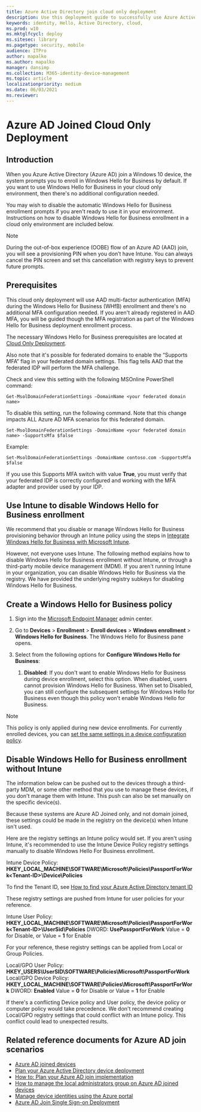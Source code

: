 ```yaml
---
title: Azure Active Directory join cloud only deployment
description: Use this deployment guide to successfully use Azure Active Directory to join a Windows 10 device. 
keywords: identity, Hello, Active Directory, cloud, 
ms.prod: w10
ms.mktglfcycl: deploy
ms.sitesec: library
ms.pagetype: security, mobile
audience: ITPro
author: mapalko
ms.author: mapalko
manager: dansimp
ms.collection: M365-identity-device-management
ms.topic: article
localizationpriority: medium
ms.date: 06/03/2021
ms.reviewer: 
---
```

# Azure AD Joined Cloud Only Deployment

## Introduction

When you Azure Active Directory (Azure AD) join a Windows 10 device, the system prompts you to enroll in Windows Hello for Business by default. If you want to use Windows Hello for Business in your cloud only environment, then there's no additional configuration needed.

You may wish to disable the automatic Windows Hello for Business enrollment prompts if you aren't ready to use it in your environment. Instructions on how to disable Windows Hello for Business enrollment in a cloud only environment are included below.

> [!NOTE]
> During the out-of-box experience (OOBE) flow of an Azure AD (AAD) join, you will see a provisioning PIN when you don’t have Intune. You can always cancel the PIN screen and set this cancellation with registry keys to prevent future prompts.

## Prerequisites  

This cloud only deployment will use AAD multi-factor authentication (MFA) during the Windows Hello for Business (WHfB) enrollment and there's no additional MFA configuration needed.  If you aren't already registered in AAD MFA, you will be guided though the MFA registration as part of the Windows Hello for Business deployment enrollment process.

The necessary Windows Hello for Business prerequisites are located at [Cloud Only Deployment](hello-identity-verification.md#cloud-only-deployment).

Also note that it's possible for federated domains to enable the “Supports MFA” flag in your federated domain settings. This flag tells AAD that the federated IDP will perform the MFA challenge.

Check and view this setting with the following MSOnline PowerShell command:

`Get-MsolDomainFederationSettings –DomainName <your federated domain name>`

To disable this setting, run the following command. Note that this change impacts ALL Azure AD MFA scenarios for this federated domain.

`Set-MsolDomainFederationSettings -DomainName <your federated domain name> -SupportsMfa $false`

Example:

`Set-MsolDomainFederationSettings -DomainName contoso.com -SupportsMfa $false`

If you use this Supports MFA switch with value **True**, you must verify that your federated IDP is correctly configured and working with the MFA adapter and provider used by your IDP.

## Use Intune to disable Windows Hello for Business enrollment  

We recommend that you disable or manage Windows Hello for Business provisioning behavior through an Intune policy using the steps in [Integrate Windows Hello for Business with Microsoft Intune](/mem/intune/protect/windows-hello).

However, not everyone uses Intune. The following method explains how to disable Windows Hello for Business enrollment without Intune, or through a third-party mobile device management (MDM). If you aren't running Intune in your organization, you can disable Windows Hello for Business via the registry. We have provided the underlying registry subkeys for disabling Windows Hello for Business.

## Create a Windows Hello for Business policy

1. Sign into the [Microsoft Endpoint Manager](https://endpoint.microsoft.com/) admin center.
2. Go to **Devices** > **Enrollment** > **Enroll devices** > **Windows enrollment** > **Windows Hello for Business**. The Windows Hello for Business pane opens.
3. Select from the following options for **Configure Windows Hello for Business**:

   1. **Disabled**: If you don't want to enable Windows Hello for Business during device enrollment, select this option. When disabled, users cannot provision Windows Hello for Business. When set to Disabled, you can still configure the subsequent settings for Windows Hello for Business even though this policy won't enable Windows Hello for Business.

> [!NOTE]
> This policy is only applied during new device enrollments. For currently enrolled devices, you can [set the same settings in a device configuration policy](hello-manage-in-organization.md).

## Disable Windows Hello for Business enrollment without Intune

The information below can be pushed out to the devices through a third-party MDM, or some other method that you use to manage these devices, if you don't manage them with Intune.  This push can also be set manually on the specific device(s).

Because these systems are Azure AD Joined only, and not domain joined, these settings could be made in the registry on the device(s) when Intune isn't used.

Here are the registry settings an Intune policy would set. If you aren't using Intune, it's recommended to use the Intune Device Policy registry settings manually to disable Windows Hello For Business enrollment.

Intune Device Policy: **HKEY_LOCAL_MACHINE\SOFTWARE\Microsoft\Policies\PassportForWork\<Tenant-ID>\Device\Policies**

To find the Tenant ID, see [How to find your Azure Active Directory tenant ID](https://docs.microsoft.com/azure/active-directory/fundamentals/active-directory-how-to-find-tenant)

These registry settings are pushed from Intune for user policies for your reference.

Intune User Policy: **HKEY_LOCAL_MACHINE\SOFTWARE\Microsoft\Policies\PassportForWork\<Tenant-ID>\UserSid\Policies**
DWORD: **UsePassportForWork**
Value = **0** for Disable, or Value = **1** for Enable

For your reference, these registry settings can be applied from Local or Group Policies.

Local/GPO User Policy: **HKEY_USERS\UserSID\SOFTWARE\Policies\Microsoft\PassportForWork**
Local/GPO Device Policy: **HKEY_LOCAL_MACHINE\SOFTWARE\Policies\Microsoft\PassportForWork**
DWORD: **Enabled**
Value = **0** for Disable or Value = **1** for Enable

If there's a conflicting Device policy and User policy, the device policy or computer policy would take precedence.  We don't recommend creating Local/GPO registry settings that could conflict with an Intune policy. This conflict could lead to unexpected results.

## Related reference documents for Azure AD join scenarios

- [Azure AD joined devices](/azure/active-directory/devices/concept-azure-ad-join)
- [Plan your Azure Active Directory device deployment](/azure/active-directory/devices/plan-device-deployment)
- [How to: Plan your Azure AD join implementation](/azure/active-directory/devices/azureadjoin-plan)
- [How to manage the local administrators group on Azure AD joined devices](/azure/active-directory/devices/assign-local-admin)
- [Manage device identities using the Azure portal](/azure/active-directory/devices/device-management-azure-portal)
- [Azure AD Join Single Sign-on Deployment](hello-hybrid-aadj-sso.md)
